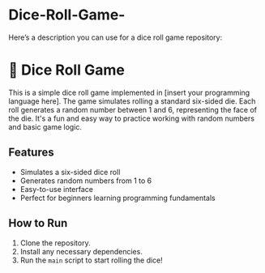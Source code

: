 # Dice-Roll-Game-
Here’s a description you can use for a dice roll game repository:

# 🎲 Dice Roll Game

This is a simple dice roll game implemented in [insert your programming language here]. The game simulates rolling a standard six-sided die. Each roll generates a random number between 1 and 6, representing the face of the die. It's a fun and easy way to practice working with random numbers and basic game logic.

## Features
- Simulates a six-sided dice roll
- Generates random numbers from 1 to 6
- Easy-to-use interface
- Perfect for beginners learning programming fundamentals

## How to Run
1. Clone the repository.
2. Install any necessary dependencies.
3. Run the `main` script to start rolling the dice!

